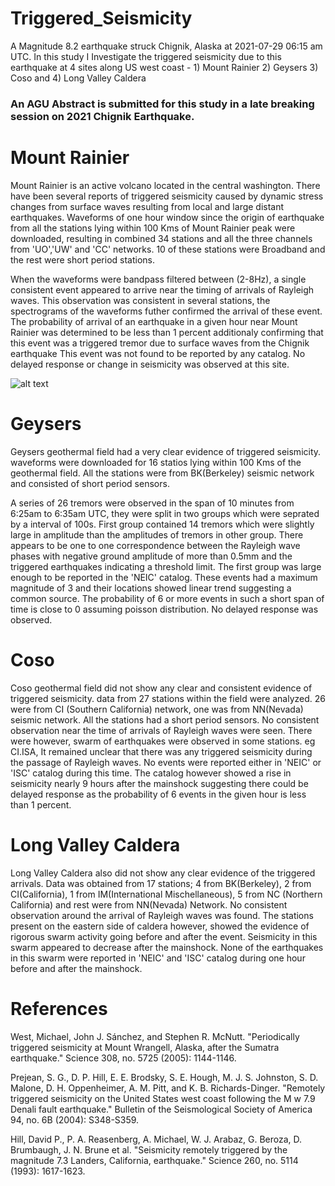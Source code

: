 # Triggered_Seismicity
A Magnitude 8.2 earthquake struck Chignik, Alaska at 2021-07-29 06:15 am UTC. In this study I Investigate the triggered seismicity due to this earthquake at 4 sites along US west coast - 1) Mount Rainier 2) Geysers 3) Coso and 4) Long Valley Caldera

### An AGU Abstract is submitted for this study in a late breaking session on 2021 Chignik Earthquake.

# Mount Rainier

Mount Rainier is an active volcano located in the central washington. There have been several reports of triggered seismicity caused by dynamic stress changes from surface waves resulting from local and large distant earthquakes. Waveforms of one hour window since the origin of earthquake from all the stations lying within 100 Kms of Mount Rainier peak were downloaded, resulting in combined 34 stations and all the three channels from 'UO','UW' and 'CC' networks. 10 of these stations were Broadband and the rest were short period stations. 

When the waveforms were bandpass filtered between (2-8Hz), a single consistent event appeared to arrive near the timing of arrivals of Rayleigh waves. This observation was consistent in several stations, the spectrograms of the waveforms futher confirmed the arrival of these event. 
The probability of arrival of an earthquake in a given hour near Mount Rainier was determined to be less than 1 percent additionaly confirming that this event was a triggered tremor due to surface waves from the Chignik earthquake
This event was not found to be reported by any catalog. No delayed response or change in seismicity was observed at this site. 

![alt text](https://user-images.githubusercontent.com/51695294/146490360-5e7beb57-0126-4779-94d3-5d5245b1e17d.jpg)

# Geysers


 Geysers geothermal field had a very clear evidence of triggered seismicity. waveforms were downloaded for 16 statios lying within 100 Kms of the geothermal field. All the stations were from BK(Berkeley) seismic network and consisted of short period sensors. 
 
 A series of 26 tremors were observed in the span of 10 minutes from 6:25am to 6:35am UTC, they were split in two groups which were seprated by a interval of 100s. First group contained 14 tremors which were slightly large in amplitude than the amplitudes of tremors in other group. There appears to be one to one correspondence between the Rayleigh wave phases with negative ground amplitude of more than 0.5mm and the triggered earthquakes indicating a threshold limit. The first group was large enough to be reported in the 'NEIC' catalog. These events had a maximum magnitude of 3 and their locations showed linear trend suggesting a common source. The probability of 6 or more events in such a short span of time is close to 0 assuming poisson distribution. No delayed response was observed. 
 
 
 # Coso 
 
 Coso geothermal field did not show any clear and consistent evidence of triggered seismicity. data from 27 stations within the field were analyzed. 26 were from CI (Southern California) network, one was from NN(Nevada) seismic network. All the stations had a short period sensors. No consistent observation near the time of arrivals of Rayleigh waves were seen. There were however, swarm of earthquakes were observed in some stations. eg CI.ISA, It remained unclear that there was any triggered seismicity during the passage of Rayleigh waves. No events were reported either in 'NEIC' or 'ISC' catalog during this time. The catalog however showed a rise in seismicity nearly 9 hours after the mainshock suggesting there could be delayed response as the probability of 6 events in the given hour is less than 1 percent. 
 
 
 
 # Long Valley Caldera
 
 Long Valley Caldera also did not show any clear evidence of the triggered arrivals. Data was obtained from 17 stations; 4 from BK(Berkeley), 2 from CI(California), 1 from IM(International Mischellaneous), 5 from NC (Northern California) and rest were from NN(Nevada) Network. No consistent observation around the arrival of Rayleigh waves was found. The stations present on the eastern side of caldera however, showed the evidence of rigorous swarm activity going before and after the event. Seismicity in this swarm appeared to decrease after the mainshock. None of the earthquakes in this swarm were reported in 'NEIC' and 'ISC' catalog during one hour before and after the mainshock. 
 
 
 
 # References
 
 West, Michael, John J. Sánchez, and Stephen R. McNutt. "Periodically triggered seismicity at Mount Wrangell, Alaska, after the Sumatra earthquake." Science 308, no. 5725 (2005): 1144-1146.
 
 Prejean, S. G., D. P. Hill, E. E. Brodsky, S. E. Hough, M. J. S. Johnston, S. D. Malone, D. H. Oppenheimer, A. M. Pitt, and K. B. Richards-Dinger. "Remotely triggered seismicity on the United States west coast following the M w 7.9 Denali fault earthquake." Bulletin of the Seismological Society of America 94, no. 6B (2004): S348-S359.
 
 
 Hill, David P., P. A. Reasenberg, A. Michael, W. J. Arabaz, G. Beroza, D. Brumbaugh, J. N. Brune et al. "Seismicity remotely triggered by the magnitude 7.3 Landers, California, earthquake." Science 260, no. 5114 (1993): 1617-1623.
 
 
 
 
 
